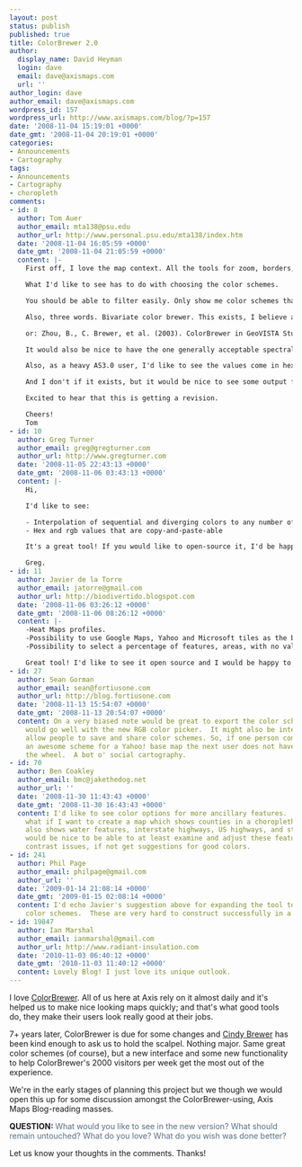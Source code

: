```yaml
---
layout: post
status: publish
published: true
title: ColorBrewer 2.0
author:
  display_name: David Heyman
  login: dave
  email: dave@axismaps.com
  url: ''
author_login: dave
author_email: dave@axismaps.com
wordpress_id: 157
wordpress_url: http://www.axismaps.com/blog/?p=157
date: '2008-11-04 15:19:01 +0000'
date_gmt: '2008-11-04 20:19:01 +0000'
categories:
- Announcements
- Cartography
tags:
- Announcements
- Cartography
- choropleth
comments:
- id: 8
  author: Tom Auer
  author_email: mta138@psu.edu
  author_url: http://www.personal.psu.edu/mta138/index.htm
  date: '2008-11-04 16:05:59 +0000'
  date_gmt: '2008-11-04 21:05:59 +0000'
  content: |-
    First off, I love the map context. All the tools for zoom, borders, and colors are great. That part is in good shape I think.

    What I'd like to see has to do with choosing the color schemes.

    You should be able to filter easily. Only show me color schemes that are good for colorblind. Only show me color schemes that are good for projectors.

    Also, three words. Bivariate color brewer. This exists, I believe as some part of GeoVista Studio. If not, refer to: Zhou, B. (2004). Constructing Bivariate Color Schemes in CIECAM02 Color Space for Geovisualization Applications, Pennsylvania State University.

    or: Zhou, B., C. Brewer, et al. (2003). ColorBrewer in GeoVISTA Studio: Construction and application of bivariate color schemes. Proceedings, 2003 Joint Statistical Meetings - Section on Statistical Graphics. San Francisco, CA.

    It would also be nice to have the one generally acceptable spectral scheme included. See, of course: Brewer, C. A. (1997). "Spectral Schemes: Controversial Color Use on Maps." Cartography and Geographic Information Science 24(4): 203-220.

    Also, as a heavy AS3.0 user, I'd like to see the values come in hexidecimal too.

    And I don't if it exists, but it would be nice to see some output files or strings to other software packages.

    Excited to hear that this is getting a revision.

    Cheers!
    Tom
- id: 10
  author: Greg Turner
  author_email: greg@gregturner.com
  author_url: http://www.gregturner.com
  date: '2008-11-05 22:43:13 +0000'
  date_gmt: '2008-11-06 03:43:13 +0000'
  content: |-
    Hi,

    I'd like to see:

    - Interpolation of sequential and diverging colors to any number of classes
    - Hex and rgb values that are copy-and-paste-able

    It's a great tool! If you would like to open-source it, I'd be happy to contribute.

    Greg.
- id: 11
  author: Javier de la Torre
  author_email: jatorre@gmail.com
  author_url: http://biodivertido.blogspot.com
  date: '2008-11-06 03:26:12 +0000'
  date_gmt: '2008-11-06 08:26:12 +0000'
  content: |-
    -Heat Maps profiles.
    -Possibility to use Google Maps, Yahoo and Microsoft tiles as the background. Lot of new maps are created based on these maps.
    -Possibility to select a percentage of features, areas, with no value attached, that are randomly distributed. In some cases you dont have data for all the areas.

    Great tool! I'd like to see it open source and I would be happy to contribute too.
- id: 27
  author: Sean Gorman
  author_email: sean@fortiusone.com
  author_url: http://blog.fortiusone.com
  date: '2008-11-13 15:54:07 +0000'
  date_gmt: '2008-11-13 20:54:07 +0000'
  content: On a very biased note would be great to export the color schemes to Maker.  That
    would go well with the new RGB color picker.  It might also be interesting to
    allow people to save and share color schemes. So, if one person comes up with
    an awesome scheme for a Yahoo! base map the next user does not have to reinvent
    the wheel.  A bot o' social cartography.
- id: 70
  author: Ben Coakley
  author_email: bmc@jakethedog.net
  author_url: ''
  date: '2008-11-30 11:43:43 +0000'
  date_gmt: '2008-11-30 16:43:43 +0000'
  content: I'd like to see color options for more ancillary features.  For example,
    what if I want to create a map which shows counties in a choropleth scheme, but
    also shows water features, interstate highways, US highways, and state highways?  It
    would be nice to be able to at least examine and adjust these features for simultaneous
    contrast issues, if not get suggestions for good colors.
- id: 241
  author: Phil Page
  author_email: philpage@gmail.com
  author_url: ''
  date: '2009-01-14 21:08:14 +0000'
  date_gmt: '2009-01-15 02:08:14 +0000'
  content: I'd echo Javier's suggestion above for expanding the tool to generate bivariate
    color schemes.  These are very hard to construct successfully in a "manual" fashion.
- id: 19847
  author: Ian Marshal
  author_email: ianmarshal@gmail.com
  author_url: http://www.radiant-insulation.com
  date: '2010-11-03 06:40:12 +0000'
  date_gmt: '2010-11-03 11:40:12 +0000'
  content: Lovely Blog! I just love its unique outlook.
---
```

<p>I love <a href="http://www.colorbrewer.org" target="_blank">ColorBrewer</a>. All of us here at Axis rely on it almost daily and it's helped us to make nice looking maps quickly; and that's what good tools do, they make their users look really good at their jobs.</p>
<p>7+ years later, ColorBrewer is due for some changes and <a href="http://www.personal.psu.edu/cab38/">Cindy Brewer</a> has been kind enough to ask us to hold the scalpel. Nothing major. Same great color schemes (of course), but a new interface and some new functionality to help ColorBrewer's 2000 visitors per week get the most out of the experience.</p>
<p>We're in the early stages of planning this project but we though we would open this up for some discussion amongst the ColorBrewer-using, Axis Maps Blog-reading masses.</p>
<p><strong>QUESTION: </strong><span style="color: #000080;"><span style="color: #586f83;">What would you like to see in the new version? What should remain untouched? What do you love? What do you wish was done better?</span></span></p>
<p>Let us know your thoughts in the comments. Thanks!</p>
